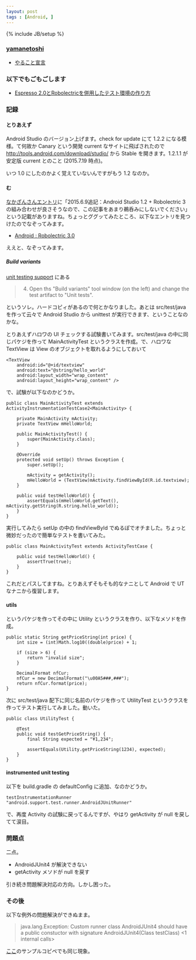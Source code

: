 ```yaml
---
layout: post
tags : [Android, ]
---
```

{% include JB/setup %}

### [yamanetoshi](https://yamanetoshi.github.io/)

* [やること宣言](https://github.com/OkinawaDevOps/okinawadevops.github.com/issues/138)

### 以下でもごもごします

- [Espresso 2.0とRobolectricを併用したテスト環境の作り方](http://qiita.com/Nkzn/items/d5f30bfe31bdf329860b)

### 記録

#### とりあえず

Android Studio のバージョン上げます。check for update にて 1.2.2 になる模様。て何故か Canary という開発 current なサイトに飛ばされたので http://tools.android.com/download/studio/ から Stable を開きます。1.2.1.1 が安定版 current とのこと (2015.7.19 時点)。 

いつ 1.0 にしたのかよく覚えていないんですがもう 1.2 なのか。

#### む

[なかざんさんエントリ](http://qiita.com/Nkzn/items/d5f30bfe31bdf329860b)に「2015.6.9追記：Android Studio 1.2 + Robolectric 3の組み合わせが良さそうなので、この記事をあまり鵜呑みにしないでください」という記載がありますね。ちょっとググッてみたところ、以下なエントリを見つけたのでなぞってみます。

- [Android : Robolectric 3.0](http://yuki312.blogspot.jp/2015/05/android-robolectric-30.html)

ええと、なぞってみます。

##### Build variants

[unit testing support](http://tools.android.com/tech-docs/unit-testing-support) にある

> 4. Open ths "Build variants" tool window (on the left) and change the test artifact to "Unit tests".

というソレ。ハードコピィがあるので何とかなりました。あとは src/test/java を作って云々で Android Studio から unittest が実行できます、ということなのかな。

とりあえずハロワの UI チェックする試験書いてみます。src/test/java の中に同じパケジを作って MainActivityTest というクラスを作成。で、ハロワな TextView は View のオブジェクトを取れるようにしておいて


    <TextView
        android:id="@+id/textview"
        android:text="@string/hello_world"
        android:layout_width="wrap_content"
        android:layout_height="wrap_content" />



で、試験が以下なのかどうか。


    public class MainActivityTest extends ActivityInstrumentationTestCase2<MainActivity> {
    
        private MainActivity mActivity;
        private TextView mHelloWorld;
    
        public MainActivityTest() {
            super(MainActivity.class);
        }
    
        @Override
        protected void setUp() throws Exception {
            super.setUp();
    
            mActivity = getActivity();
            mHelloWorld = (TextView)mActivity.findViewById(R.id.textview);
        }
    
        public void testHelloWorld() {
            assertEquals(mHelloWorld.getText(), mActivity.getString(R.string.hello_world));
        }
    }



実行してみたら setUp の中の findViewById でぬるぽでオチました。ちょっと微妙だったので簡単なテストを書いてみた。


    public class MainActivityTest extends ActivityTestCase {
    
        public void testHelloWorld() {
            assertTrue(true);
        }
    }


これだとパスしてますね。とりあえずそもそも的なナニとして Android で UT なナニから復習します。

#### utils

というパケジを作ってその中に Utility というクラスを作り、以下なメソドを作成。


    public static String getPriceString(int price) {
        int size = (int)Math.log10((double)price) + 1;
    
        if (size > 6) {
            return "invalid size";
        }
    
        DecimalFormat nfCur;
        nfCur = new DecimalFormat("\u00A5###,###");
        return nfCur.format(price);
    }


次に src/test/java 配下に同じ名前のパケジを作って UtilityTest というクラスを作ってテスト実行してみました。動いた。


    public class UtilityTest {
    
        @Test
        public void testGetPriceString() {
            final String expected = "¥1,234";
    
            assertEquals(Utility.getPriceString(1234), expected);
        }
    }


#### instrumented unit testing

以下を build.gradle の defaultConfig に追加、なのかどうか。


    testInstrumentationRunner "android.support.test.runner.AndroidJUnitRunner"


で、再度 Activity の試験に戻ってるんですが、やはり getActivity が null を戻してて涙目。

### 問題点

二点。

- AndroidJUnit4 が解決できない
- getActivity メソドが null を戻す

引き続き問題解決対応の方向。しかし困った。

### その後

以下な例外の問題解決ができぬまま。

> java.lang.Exception: Custom runner class AndroidJUnit4 should have a public constuctor with signature AndroidJUnit4(Class testClass) <1 internal calls>

[ここ](https://code.google.com/p/android-test-kit/wiki/AndroidJUnitRunnerUserGuide)のサンプルコピペでも同じ現象。

